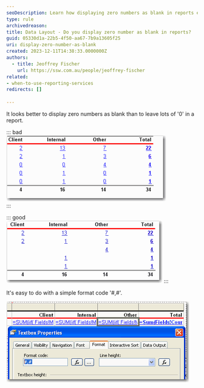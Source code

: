 ```yaml
---
seoDescription: Learn how displaying zero numbers as blank in reports enhances readability using formats like '#,#' for cleaner data presentation.
type: rule
archivedreason:
title: Data Layout - Do you display zero number as blank in reports?
guid: 05330d1a-22b5-4f50-aa67-7b9a13605f25
uri: display-zero-number-as-blank
created: 2023-12-11T14:38:33.0000000Z
authors: 
  - title: Jeoffrey Fischer
    url: https://ssw.com.au/people/jeoffrey-fischer
related:
- when-to-use-reporting-services
redirects: []

---
```


It looks better to display zero numbers as blank than to leave lots of '0' in a report.

<!--endintro-->

::: bad  
![Figure: Bad example - Bad zero number format](AvoidZeroNum_Bad.gif)  
:::

::: good  
![Figure: Good example - Good zero number format](AvoidZeroNum_good.gif)
:::

It's easy to do with a simple format code '#,#'.

![Figure: Format code](AvoidZeroNum_format.gif)